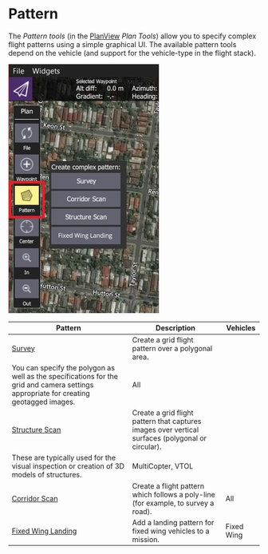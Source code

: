 # Pattern

The _Pattern tools_ (in the [PlanView](../plan_view/plan_view.md) _Plan Tools_) allow you to specify complex flight patterns using a simple graphical UI. The available pattern tools depend on the vehicle (and support for the vehicle-type in the flight stack).

![Pattern Tool (Plan Tools)](../../../assets/plan/pattern/pattern_tool.jpg)

| Pattern                                                                                                                               | Description                                                                                       | Vehicles   |
| ------------------------------------------------------------------------------------------------------------------------------------- | ------------------------------------------------------------------------------------------------- | ---------- |
| [Survey](../plan_view/pattern_survey.md)                                                                                               | Create a grid flight pattern over a polygonal area.                                               |
| You can specify the polygon as well as the specifications for the grid and camera settings appropriate for creating geotagged images. | All                                                                                               |
| [Structure Scan](../plan_view/pattern_structure_scan_v2.md)                                                                            | Create a grid flight pattern that captures images over vertical surfaces (polygonal or circular). |
| These are typically used for the visual inspection or creation of 3D models of structures.                                            | MultiCopter, VTOL                                                                                 |
| [Corridor Scan](../plan_view/pattern_corridor_scan.md)                                                                                 | Create a flight pattern which follows a poly-line (for example, to survey a road).                | All        |
| [Fixed Wing Landing](../plan_view/pattern_fixed_wing_landing.md)                                                                       | Add a landing pattern for fixed wing vehicles to a mission.                                       | Fixed Wing |
